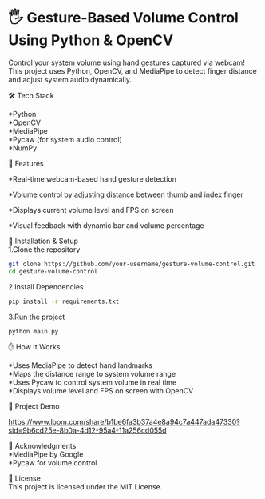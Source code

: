 <h1>🖐 Gesture-Based Volume Control Using Python & OpenCV</h1>
Control your system volume using hand gestures captured via webcam! This project uses Python, OpenCV, and MediaPipe to detect finger distance and adjust system audio dynamically.

🛠 Tech Stack<br>

*Python<br>
*OpenCV<br>
*MediaPipe<br>
*Pycaw (for system audio control)<br>
*NumPy<br>

🚀 Features<br>

*Real-time webcam-based hand gesture detection

*Volume control by adjusting distance between thumb and index finger

*Displays current volume level and FPS on screen

*Visual feedback with dynamic bar and volume percentage<br>

📂 Installation & Setup<br>
1.Clone the repository
```bash
git clone https://github.com/your-username/gesture-volume-control.git
cd gesture-volume-control
```
2.Install Dependencies
```bash
pip install -r requirements.txt
```
3.Run the project
```bash
python main.py
```
✋ How It Works<br>

*Uses MediaPipe to detect hand landmarks<br>
*Maps the distance range to system volume range<br>
*Uses Pycaw to control system volume in real time<br>
*Displays volume level and FPS on screen with OpenCV<br>

📸 Project Demo <br>

https://www.loom.com/share/b1be6fa3b37a4e8a94c7a447ada47330?sid=9b6cd25e-8b0a-4d12-95a4-11a256cd055d

🙌 Acknowledgments<br>
*MediaPipe by Google<br>
*Pycaw for volume control<br>

📃 License<br>
This project is licensed under the MIT License.
